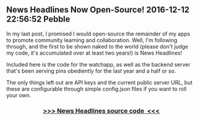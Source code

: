 News Headlines Now Open-Source!
2016-12-12 22:56:52
Pebble
---

In my last post, I promised I would open-source the remainder of my apps to promote community learning and collaboration. Well, I'm following through, and the first to be shown naked to the world (please don't judge my code, it's accumulated over at least two years!) is News Headlines!

Included here is the code for the watchapp, as well as the backend server that's been serving pins obediently for the last year and a half or so.

The only things left out are API keys and the current public server URL, but these are configurable through simple config.json files if you want to roll your own.
<h3 style="text-align:center;"><a href="https://github.com/C-D-Lewis/news-headlines">>>> News Headlines source code  <<<</a></h3>
